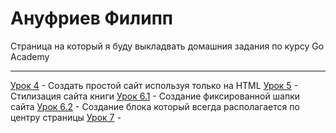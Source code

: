 # Ануфриев Филипп

Страница на который я буду выкладвать домашния задания по курсу Go Academy
* * * * * 


[Урок 4](https://codepen.io/fil0o/pen/rNVmYbr "Создание простого сайта") - Создать простой сайт используя только на HTML
[Урок 5](https://codepen.io/fil0o/pen/xxGdvwB "Стилизация простого сайта") - Стилизация сайта книги
[Урок 6.1](https://codepen.io/fil0o/pen/YzXQxwK "Шапка сайта") - Создание фиксированной шапки сайта
[Урок 6.2](https://codepen.io/fil0o/pen/poJwrrL "Центрирование блока") - Создание блока который всегда располагается по центру страницы
[Урок 7](https://codepen.io/fil0o/pen/poJwrrL "Центрирование блока") -
